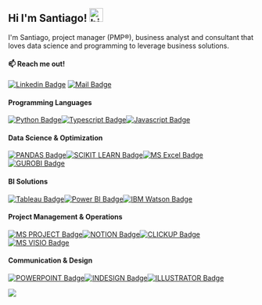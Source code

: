 ## Hi I'm Santiago! <img src="https://user-images.githubusercontent.com/1303154/88677602-1635ba80-d120-11ea-84d8-d263ba5fc3c0.gif" width="28px" height="28px" alt="hi">


I'm Santiago, project manager (PMP&reg;), business analyst and consultant that loves data science and programming to leverage business solutions.



#### :mailbox: Reach me out!

[![Linkedin Badge](https://img.shields.io/badge/-SantiagoAGR-0e76a8?style=flat&labelColor=0e76a8&logo=linkedin&logoColor=white)](https://www.linkedin.com/in/santiagoagr/) 
[![Mail Badge](https://img.shields.io/badge/-grsantiagoa-c0392b?style=flat&labelColor=c0392b&logo=gmail&logoColor=white)](mailto:grsantiago@gmail.com)



#### **Programming Languages**
[![Python Badge](https://custom-icon-badges.herokuapp.com/badge/-Python-FFD43B?style=for-the-badge&labelColor=black&logo=pythoncolor&logoColor=)](#)[![Typescript Badge](https://img.shields.io/badge/-Typescript-007acc?style=for-the-badge&labelColor=black&logo=typescript&logoColor=007acc)](#)[![Javascript Badge](https://img.shields.io/badge/-Javascript-F0DB4F?style=for-the-badge&labelColor=black&logo=javascript&logoColor=F0DB4F)](#)

#### **Data Science & Optimization**
[![PANDAS Badge](https://img.shields.io/badge/-PANDAS-150458?style=for-the-badge&labelColor=black&logo=pandas&logoColor=)](#)[![SCIKIT LEARN Badge](https://img.shields.io/badge/-SCIKITLEARN-F7931E?style=for-the-badge&labelColor=black&logo=scikitlearn&logoColor=F7931E)](#)[![MS Excel Badge](https://img.shields.io/badge/MS_Excel-217346?style=for-the-badge&labelColor=black&logo=MicrosoftExcel&logoColor=217346)](#)[![GUROBI Badge](https://img.shields.io/badge/-GUROBI-EE3524?style=for-the-badge&labelColor=black&logo=GUROBI&logoColor=EE35243)](#)


#### **BI Solutions**
[![Tableau Badge](https://img.shields.io/badge/Tableau-E97627?style=for-the-badge&labelColor=black&logo=Tableau&logoColor=E97627)](#)[![Power BI Badge](https://img.shields.io/badge/-Power_BI-F2C811?style=for-the-badge&labelColor=black&logo=PowerBI&logoColor=F2C811)](#)[![IBM Watson Badge](https://img.shields.io/badge/-IBM_Watson-BE95FF?style=for-the-badge&labelColor=black&logo=IBMWATSON&logoColor=BE95FF)](#)


#### **Project Management & Operations**
[![MS PROJECT Badge](https://custom-icon-badges.herokuapp.com/badge/-MS_Project-21a366?style=for-the-badge&labelColor=black&logo=msproject&logoColor=21a366)](#)[![NOTION Badge](https://img.shields.io/badge/-NOTION-E5E5E5?style=for-the-badge&labelColor=black&logo=notion&logoColor=E5E5E5)](#)[![CLICKUP Badge](https://img.shields.io/badge/-CLICKUP-7B68EE?style=for-the-badge&labelColor=black&logo=clickup&logoColor=7B68EE)](#)[![MS VISIO Badge](https://img.shields.io/badge/-MS_Visio-3955A3?style=for-the-badge&labelColor=black&logo=microsoftvisio&logoColor=3955A3)](#)


#### **Communication & Design**
[![POWERPOINT Badge](https://img.shields.io/badge/-MS_powerpoint-d15230?style=for-the-badge&labelColor=black&logo=MICROSOFTPOWERPOINT&logoColor=d15230)](#)[![INDESIGN Badge](https://img.shields.io/badge/-ADOBE_INDESIGN-f73e89?style=for-the-badge&labelColor=black&logo=ADOBEINDESIGN&logoColor=f73e89)](#)[![ILLUSTRATOR Badge](https://img.shields.io/badge/-ADOBE_ILLUSTRATOR-fb7717?style=for-the-badge&labelColor=black&logo=ADOBEILLUSTRATOR&logoColor=fb7717)](#)

![](https://github-readme-stats.vercel.app/api?username=SantiagoAGR&theme=tokyonight&hide_border=false&include_all_commits=false&count_private=true)<br/>
